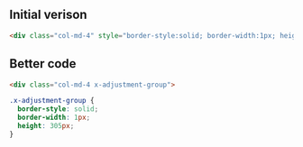 ## Initial verison

```html
<div class="col-md-4" style="border-style:solid; border-width:1px; height: 305px">
```

## Better code

```html
<div class="col-md-4 x-adjustment-group">
```

```css
.x-adjustment-group {
  border-style: solid;
  border-width: 1px;
  height: 305px;
}
```
